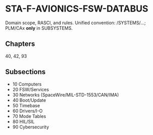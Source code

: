 # STA-F-AVIONICS-FSW-DATABUS

Domain scope, RASCI, and rules. Unified convention: /SYSTEMS/…; PLM/CAx **only** in SUBSYSTEMS.

## Chapters
40, 42, 93

## Subsections
- 10 Computers
- 20 FSW/Services
- 30 Networks (SpaceWire/MIL-STD-1553/CAN/IMA)
- 40 Boot/Update
- 50 Timebase
- 60 Drivers/I-O
- 70 Mode Tables
- 80 HIL/SIL
- 90 Cybersecurity

